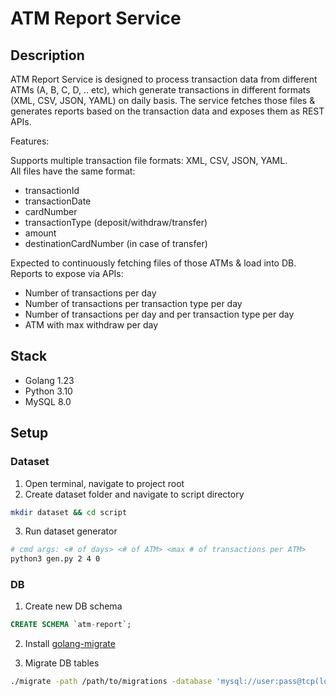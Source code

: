 # ATM Report Service

## Description
ATM Report Service is designed to process transaction data from different ATMs (A, B, C, D, .. etc), which generate transactions in different formats (XML, CSV, JSON, YAML) on daily basis. The service fetches those files & generates reports based on the transaction data and exposes them as REST APIs.

Features:  

Supports multiple transaction file formats: XML, CSV, JSON, YAML.  
All files have the same format:

- transactionId
- transactionDate
- cardNumber
- transactionType (deposit/withdraw/transfer)
- amount
- destinationCardNumber (in case of transfer)

Expected to continuously fetching files of those ATMs & load into DB.  
Reports to expose via APIs:

- Number of transactions per day
- Number of transactions per transaction type per day
- Number of transactions per day and per transaction type per day
- ATM with max withdraw per day

## Stack

- Golang 1.23
- Python 3.10
- MySQL 8.0

## Setup

### Dataset

1. Open terminal, navigate to project root
2. Create dataset folder and navigate to script directory
```bash
mkdir dataset && cd script
```
3. Run dataset generator
```bash
# cmd args: <# of days> <# of ATM> <max # of transactions per ATM>
python3 gen.py 2 4 0
```

### DB

1. Create new DB schema
```sql
CREATE SCHEMA `atm-report`;
```
2. Install [golang-migrate](https://github.com/golang-migrate/migrate/tree/master/cmd/migrate#installation)

3. Migrate DB tables
```bash
./migrate -path /path/to/migrations -database 'mysql://user:pass@tcp(localhost:3306)/atm-report' up
```

